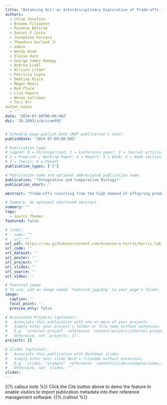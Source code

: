 ```yaml
---
title: "Balancing Act: an Interdisciplinary Exploration of Trade-offs in Reproducing Females"
authors:
  - Chloe Josefson
  - Brooke Fitzwater
  - Roxanne Beltran
  - Daniel P Costa
  - Josephina Fornara
  - Theodore Garland Jr
  - admin
  - Wendy Hood
  - Eloise Hunt
  - George James Kenagy
  - Andrea Liebl
  - Allison Litmer
  - Patricia Lopes
  - Deblina Misra
  - Megan Meuti
  - Ned Place
  - Lisa Powers
  - Wendy Saltzman
  - Teri Orr
author_notes
  - ''
date: '2024-07-09T00:00:00Z'
doi: '10.1093/icb/icae092'


# Schedule page publish date (NOT publication's date).
publishDate: '2024-07-09:00:00Z'

# Publication type.
# Legend: 0 = Uncategorized; 1 = Conference paper; 2 = Journal article;
# 3 = Preprint / Working Paper; 4 = Report; 5 = Book; 6 = Book section;
# 7 = Thesis; 8 = Patent
publication_types: ['2']

# Publication name and optional abbreviated publication name.
publication: '*Integrative and Comparative Biology*'
publication_short: ''

abstract: "Trade-offs resulting from the high demand of offspring production are a central focus of many subdisciplines within the field of biology. Yet, despite the historical and current interest on this topic, large gaps in our understanding of whole-organism trade-offs that occur in reproducing individuals remain, particularly as it relates to the nuances associated with female reproduction. This volume of Integrative and Comparative Biology (ICB) contains a series of papers that focus on reviewing trade-offs from the female-centered perspective of biology (i.e., a perspective that places female reproductive biology at the center of the topic being investigated or discussed). These papers represent some of the work showcased during our symposium held at the 2024 meeting of the Society for Integrative and Comparative Biology (SICB) in Seattle, Washington. In this roundtable discussion, we use a question-and-answer format to capture the diverse perspectives and voices involved in our symposium. We hope that the dialogue featured in this discussion will be used to motivate researchers interested in understanding trade-offs in reproducing females and provide guidance on future research endeavors."

# Summary. An optional shortened abstract.
summary: ""
tags:
  - Source Themes
featured: false

# links:
# - name: ""
#   url: ""
url_pdf: https://raw.githubusercontent.com/breanna-n-harris/Harris-lab-website/888802796b30f9ccbc8ff65be7467706cf517b5c/content/publication/Josefson_etal_2024_Balancing_Act/Josefson_etal_2024_Balancing_Act.pdf
url_code: ''
url_dataset: ''
url_poster: ''
url_project: ''
url_slides: ''
url_source: ''
url_video: ''

# Featured image
# To use, add an image named `featured.jpg/png` to your page's folder.
image:
  caption: ''
  focal_point: ''
  preview_only: false

# Associated Projects (optional).
#   Associate this publication with one or more of your projects.
#   Simply enter your project's folder or file name without extension.
#   E.g. `internal-project` references `content/project/internal-project/index.md`.
#   Otherwise, set `projects: []`.
projects: []

# Slides (optional).
#   Associate this publication with Markdown slides.
#   Simply enter your slide deck's filename without extension.
#   E.g. `slides: "example"` references `content/slides/example/index.md`.
#   Otherwise, set `slides: ""`.
slides:
---
```


{{% callout note %}}
Click the _Cite_ button above to demo the feature to enable visitors to import publication metadata into their reference management software.
{{% /callout %}}
